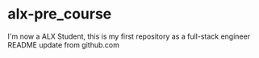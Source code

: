 # alx-pre_course
I'm now a ALX Student, this is my first repository as a full-stack engineer
README update from github.com
